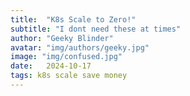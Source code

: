 ```yaml
---
title:  "K8s Scale to Zero!"
subtitle: "I dont need these at times"
author: "Geeky Blinder"
avatar: "img/authors/geeky.jpg"
image: "img/confused.jpg"
date:   2024-10-17
tags: k8s scale save money
---
```


